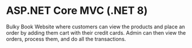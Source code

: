 # ASP.NET Core MVC (.NET 8)
<p> Bulky Book Website where customers can view the products and place an order by adding them cart with their credit cards. Admin can then view the orders, process them, and do all the transactions.</p>

